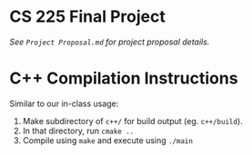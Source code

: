 # CS 225 Final Project

_See `Project Proposal.md` for project proposal details._

# C++ Compilation Instructions
Similar to our in-class usage:

1. Make subdirectory of `c++/` for build output (eg. `c++/build`).
2. In that directory, run `cmake ..`
3. Compile using `make` and execute using `./main` 
